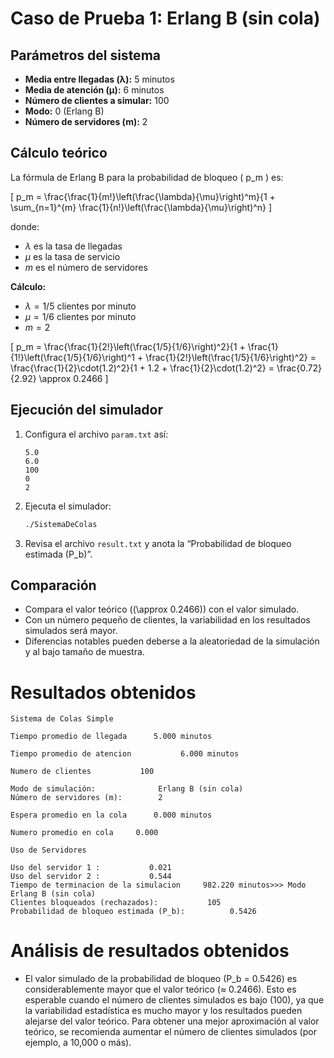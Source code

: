 # Caso de Prueba 1: Erlang B (sin cola)

## Parámetros del sistema
- **Media entre llegadas (λ):** 5 minutos
- **Media de atención (μ):** 6 minutos
- **Número de clientes a simular:** 100
- **Modo:** 0 (Erlang B)
- **Número de servidores (m):** 2

## Cálculo teórico

La fórmula de Erlang B para la probabilidad de bloqueo \( p_m \) es:

\[
p_m = \frac{\frac{1}{m!}\left(\frac{\lambda}{\mu}\right)^m}{1 + \sum_{n=1}^{m} \frac{1}{n!}\left(\frac{\lambda}{\mu}\right)^n}
\]

donde:
- $\lambda$ es la tasa de llegadas
- $\mu$ es la tasa de servicio
- $m$ es el número de servidores

**Cálculo:**
- $\lambda = 1/5$ clientes por minuto
- $\mu = 1/6$ clientes por minuto
- $m = 2$

\[
p_m = \frac{\frac{1}{2!}\left(\frac{1/5}{1/6}\right)^2}{1 + \frac{1}{1!}\left(\frac{1/5}{1/6}\right)^1 + \frac{1}{2!}\left(\frac{1/5}{1/6}\right)^2}
= \frac{\frac{1}{2}\cdot(1.2)^2}{1 + 1.2 + \frac{1}{2}\cdot(1.2)^2}
= \frac{0.72}{2.92} \approx 0.2466
\]

## Ejecución del simulador

1. Configura el archivo `param.txt` así:
   ```
   5.0
   6.0
   100
   0
   2
   ```
2. Ejecuta el simulador:
   ```bash
   ./SistemaDeColas
   ```
3. Revisa el archivo `result.txt` y anota la “Probabilidad de bloqueo estimada (P_b)”.

## Comparación
- Compara el valor teórico (\(\approx 0.2466\)) con el valor simulado.
- Con un número pequeño de clientes, la variabilidad en los resultados simulados será mayor.
- Diferencias notables pueden deberse a la aleatoriedad de la simulación y al bajo tamaño de muestra.

# Resultados obtenidos

```
Sistema de Colas Simple

Tiempo promedio de llegada      5.000 minutos

Tiempo promedio de atencion           6.000 minutos

Numero de clientes           100

Modo de simulación:              Erlang B (sin cola)
Número de servidores (m):        2

Espera promedio en la cola      0.000 minutos

Numero promedio en cola     0.000

Uso de Servidores

Uso del servidor 1 :           0.021
Uso del servidor 2 :           0.544
Tiempo de terminacion de la simulacion     982.220 minutos>>> Modo Erlang B (sin cola)
Clientes bloqueados (rechazados):           105
Probabilidad de bloqueo estimada (P_b):          0.5426
```

# Análisis de resultados obtenidos

- El valor simulado de la probabilidad de bloqueo (P_b = 0.5426) es considerablemente mayor que el valor teórico (≈ 0.2466). Esto es esperable cuando el número de clientes simulados es bajo (100), ya que la variabilidad estadística es mucho mayor y los resultados pueden alejarse del valor teórico. Para obtener una mejor aproximación al valor teórico, se recomienda aumentar el número de clientes simulados (por ejemplo, a 10,000 o más).